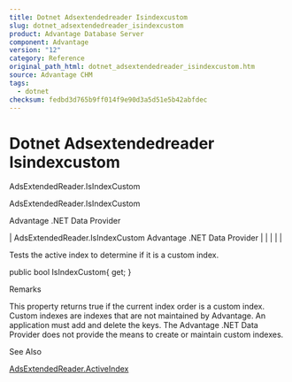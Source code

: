 ```yaml
---
title: Dotnet Adsextendedreader Isindexcustom
slug: dotnet_adsextendedreader_isindexcustom
product: Advantage Database Server
component: Advantage
version: "12"
category: Reference
original_path_html: dotnet_adsextendedreader_isindexcustom.htm
source: Advantage CHM
tags:
  - dotnet
checksum: fedbd3d765b9ff014f9e90d3a5d51e5b42abfdec
---
```


# Dotnet Adsextendedreader Isindexcustom

AdsExtendedReader.IsIndexCustom

AdsExtendedReader.IsIndexCustom

Advantage .NET Data Provider

| AdsExtendedReader.IsIndexCustom  Advantage .NET Data Provider |  |  |  |  |

Tests the active index to determine if it is a custom index.

public bool IsIndexCustom{ get; }

Remarks

This property returns true if the current index order is a custom index. Custom indexes are indexes that are not maintained by Advantage. An application must add and delete the keys. The Advantage .NET Data Provider does not provide the means to create or maintain custom indexes.

See Also

[AdsExtendedReader.ActiveIndex](dotnet_adsextendedreader_activeindex.md)
